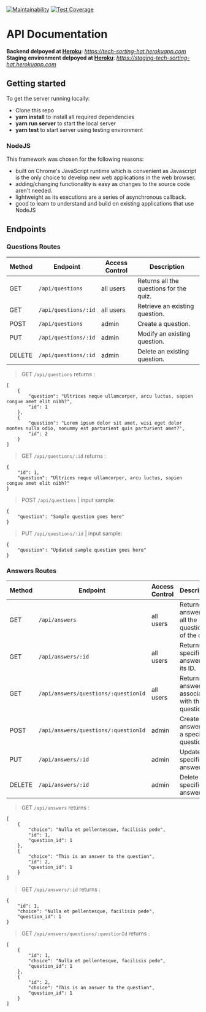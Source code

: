 [![Maintainability](https://api.codeclimate.com/v1/badges/ff819604fe5e7760010a/maintainability)](https://codeclimate.com/github/Lambda-School-Labs/sorting-hat-be/maintainability) [![Test Coverage](https://api.codeclimate.com/v1/badges/ff819604fe5e7760010a/test_coverage)](https://codeclimate.com/github/Lambda-School-Labs/sorting-hat-be/test_coverage)

# API Documentation

**Backend delpoyed at [Heroku](https://tech-sorting-hat.herokuapp.com/)**:  _https://tech-sorting-hat.herokuapp.com_ <br>
**Staging environment delpoyed at [Heroku](https://staging-tech-sorting-hat.herokuapp.com/)**:  _https://staging-tech-sorting-hat.herokuapp.com_ <br>

## Getting started

To get the server running locally:

- Clone this repo
- **yarn install** to install all required dependencies
- **yarn run server** to start the local server
- **yarn test** to start server using testing environment

### NodeJS

This framework was chosen for the following reasons:

-    built on Chrome's JavaScript runtime which is convenient as Javascript is the only choice to develop new web applications in the web browser.
-    adding/changing functionality is easy as changes to the source code aren't needed.
-    lightweight as its executions are a series of asynchronous callback.
-    good to learn to understand and build on existing applications that use NodeJS

## Endpoints

### Questions Routes

| Method | Endpoint                | Access Control | Description                                  |
| ------ | ----------------------- | -------------- | -------------------------------------------- |
| GET    | `/api/questions` | all users | Returns all the questions for the quiz. |
| GET    | `/api/questions/:id` | all users| Retrieve an existing question.             |
| POST    | `/api/questions` | admin | Create a question.             |
| PUT    | `/api/questions/:id` | admin | Modify an existing question.             |
| DELETE | `/api/questions/:id` | admin | Delete an existing question.                      |

> GET `/api/questions` returns :
```
[
    {
        "question": "Ultrices neque ullamcorper, arcu luctus, sapien congue amet elit nibh?",
        "id": 1
    },
    {
        "question": "Lorem ipsum dolor sit amet, wisi eget dolor montes nulla odio, nonummy est parturient quis parturient amet?",
        "id": 2
    }
]
```

> GET `/api/questions/:id` returns :
```
{
    "id": 1,
    "question": "Ultrices neque ullamcorper, arcu luctus, sapien congue amet elit nibh?"
}
```

> POST `/api/questions` | input sample:
```
{
    "question": "Sample question goes here"
}
```

> PUT `/api/questions/:id` | input sample:
```
{
    "question": "Updated sample question goes here"
}
```

### Answers Routes

| Method | Endpoint                | Access Control      | Description                                        |
| ------ | ----------------------- | ------------------- | -------------------------------------------------- |
| GET    | `/api/answers`        | all users | Returns answers for all the questions of the quiz.               |
| GET    | `/api/answers/:id`    | all users| Returns a specific answer by its ID.             |
| GET    | `/api/answers/questions/:questionId` | all users | Returns all answers associated with that question ID |
| POST    | `/api/answers/questions/:questionId` | admin | Create an answer for a specific question |
| PUT    | `/api/answers/:id` | admin | Update a specific answer |
| DELETE | `/api/answers/:id` | admin | Delete a specific answer |

> GET `/api/answers` returns :
```
[
    {
        "choice": "Nulla et pellentesque, facilisis pede",
        "id": 1,
        "question_id": 1
    },
    {
        "choice": "This is an answer to the question",
        "id": 2,
        "question_id": 1
    }
]
```

> GET `/api/answers/:id` returns :
```
{
    "id": 1,
    "choice": "Nulla et pellentesque, facilisis pede",
    "question_id": 1
}
```


> GET `/api/answers/questions/:questionId` returns :
```
[
    {
        "id": 1,
        "choice": "Nulla et pellentesque, facilisis pede",
        "question_id": 1
    },
    {
        "id": 2,
        "choice": "This is an answer to the question",
        "question_id": 1
    }
]
```
